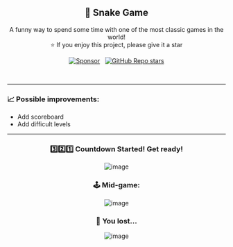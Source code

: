 <div align="center">
  
  ## 🐍 Snake Game
  
</div>

<p align="center">
  A funny way to spend some time with one of the most classic games in the world! <br>
  ⭐ If you enjoy this project, please give it a star
</p>

<!-- |||||||||||||||||||| SPONSORS & STARS |||||||||||||||||||| -->
<p align='center'>
  <a href="https://github.com/sponsors/dev-ggomes"><img alt="Sponsor" src="https://img.shields.io/badge/sponsor-30363D?style=for-the-badge&logo=GitHub-Sponsors&logoColor=#white" /></a>
  &nbsp;
  <a href="#"><img alt="GitHub Repo stars" src="https://img.shields.io/github/stars/dev-ggomes/web-snake-game?style=for-the-badge" /></a>
</p>

<br>

---

<div align="left">
  
  ### 📈 Possible improvements:
   - Add scoreboard
   - Add difficult levels
</div>

---

<div align="center">

  ### 3️⃣2️⃣1️⃣ Countdown Started! Get ready!
  ![image](https://github.com/user-attachments/assets/43fd9a68-b670-4dca-96a2-6b349e0ff8a7)
  
  ### 🕹️ Mid-game:
  ![image](https://github.com/user-attachments/assets/0a280379-890d-42d7-a41d-dfda8da45516)
  
  ### 🤬 You lost...
  ![image](https://github.com/user-attachments/assets/040f3e76-0908-43ac-a816-d34cc1a2f626)
  
</div>
